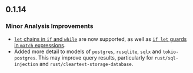 ## 0.1.14

### Minor Analysis Improvements

* [`let` chains in `if` and `while`](https://doc.rust-lang.org/edition-guide/rust-2024/let-chains.html) are now supported, as well as [`if let` guards in `match` expressions](https://rust-lang.github.io/rfcs/2294-if-let-guard.html).
* Added more detail to models of `postgres`, `rusqlite`, `sqlx` and `tokio-postgres`. This may improve query results, particularly for `rust/sql-injection` and `rust/cleartext-storage-database`.
